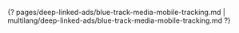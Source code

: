 {? pages/deep-linked-ads/blue-track-media-mobile-tracking.md | multilang/deep-linked-ads/blue-track-media-mobile-tracking.md ?}
